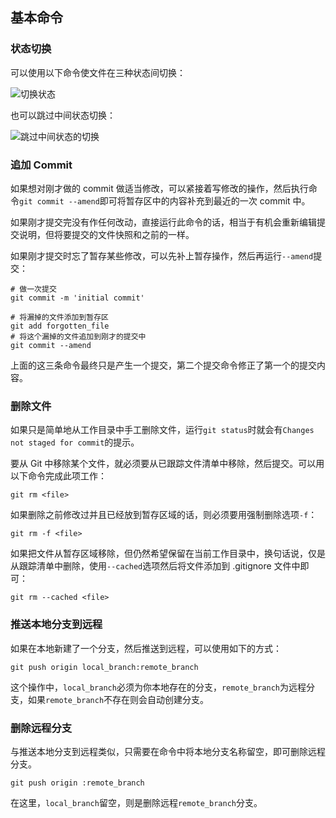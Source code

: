 
## 基本命令
### 状态切换
可以使用以下命令使文件在三种状态间切换：

![切换状态](7xkt52.com1.z0.glb.clouddn.com/markdown/1464932592834.png)

也可以跳过中间状态切换：

![跳过中间状态的切换](7xkt52.com1.z0.glb.clouddn.com/markdown/1464932635964.png")

### 追加 Commit
如果想对刚才做的 commit 做适当修改，可以紧接着写修改的操作，然后执行命令`git commit --amend`即可将暂存区中的内容补充到最近的一次 commit 中。

如果刚才提交完没有作任何改动，直接运行此命令的话，相当于有机会重新编辑提交说明，但将要提交的文件快照和之前的一样。

如果刚才提交时忘了暂存某些修改，可以先补上暂存操作，然后再运行`--amend`提交：

```git
# 做一次提交
git commit -m 'initial commit' 

# 将漏掉的文件添加到暂存区
git add forgotten_file
# 将这个漏掉的文件追加到刚才的提交中
git commit --amend
```
上面的这三条命令最终只是产生一个提交，第二个提交命令修正了第一个的提交内容。

### 删除文件
如果只是简单地从工作目录中手工删除文件，运行`git status`时就会有`Changes not staged for commit`的提示。

要从 Git 中移除某个文件，就必须要从已跟踪文件清单中移除，然后提交。可以用以下命令完成此项工作：

`git rm <file>`

如果删除之前修改过并且已经放到暂存区域的话，则必须要用强制删除选项`-f`：

`git rm -f <file>`

如果把文件从暂存区域移除，但仍然希望保留在当前工作目录中，换句话说，仅是从跟踪清单中删除，使用`--cached`选项然后将文件添加到 .gitignore 文件中即可：

`git rm --cached <file>`


### 推送本地分支到远程
如果在本地新建了一个分支，然后推送到远程，可以使用如下的方式：

`git push origin local_branch:remote_branch`

这个操作中，`local_branch`必须为你本地存在的分支，`remote_branch`为远程分支，如果`remote_branch`不存在则会自动创建分支。

### 删除远程分支
与推送本地分支到远程类似，只需要在命令中将本地分支名称留空，即可删除远程分支。

`git push origin :remote_branch`

在这里，`local_branch`留空，则是删除远程`remote_branch`分支。

